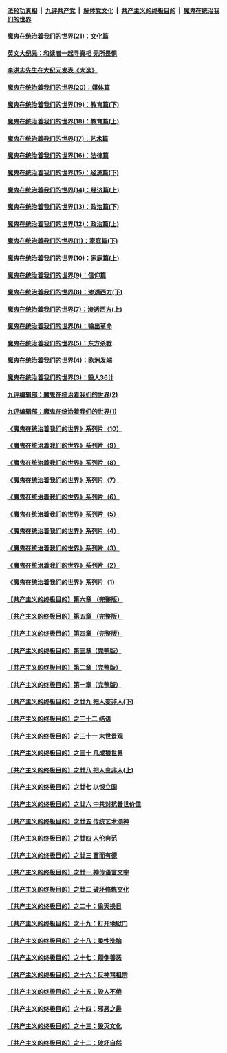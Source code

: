 ####  [法轮功真相](../../../../basic/blob/master/README.md?t=12290202) &nbsp;|&nbsp; [九评共产党](../../../../9ping.md/blob/master/README.md?t=12290202) &nbsp;|&nbsp; [解体党文化](../../../../jtdwh.md/blob/master/README.md?t=12290202)  &nbsp;|&nbsp; [共产主义的终极目的](../../../../gczydzjmd.md/blob/master/README.md?t=12290202) &nbsp;|&nbsp; [魔鬼在统治我们的世界](../../../../mgztzwmdsj.md/blob/master/README.md?t=12290202) 

#### [魔鬼在统治着我们的世界(21)：文化篇](../pages/nsc422/n10597706.md?t=12290202) 

#### [英文大纪元：和读者一起寻真相 无所畏惧](../pages/nsc422/n12542027.md?t=12290202) 

#### [李洪志先生在大纪元发表《大选》](../pages/nsc422/n12534746.md?t=12290202) 

#### [魔鬼在统治着我们的世界(20)：媒体篇](../pages/nsc422/n10586579.md?t=12290202) 

#### [魔鬼在统治着我们的世界(19)：教育篇(下)](../pages/nsc422/n10564808.md?t=12290202) 

#### [魔鬼在统治着我们的世界(18)：教育篇(上)](../pages/nsc422/n10526970.md?t=12290202) 

#### [魔鬼在统治着我们的世界(17)：艺术篇](../pages/nsc422/n10499093.md?t=12290202) 

#### [魔鬼在统治着我们的世界(16)：法律篇](../pages/nsc422/n10485969.md?t=12290202) 

#### [魔鬼在统治着我们的世界(15)：经济篇(下)](../pages/nsc422/n10469975.md?t=12290202) 

#### [魔鬼在统治着我们的世界(14)：经济篇(上)](../pages/nsc422/n10457370.md?t=12290202) 

#### [魔鬼在统治着我们的世界(13)：政治篇(下)](../pages/nsc422/n10448270.md?t=12290202) 

#### [魔鬼在统治着我们的世界(12)：政治篇(上)](../pages/nsc422/n10444576.md?t=12290202) 

#### [魔鬼在统治着我们的世界(11)：家庭篇(下)](../pages/nsc422/n10440961.md?t=12290202) 

#### [魔鬼在统治着我们的世界(10)：家庭篇(上)](../pages/nsc422/n10435448.md?t=12290202) 

#### [魔鬼在统治着我们的世界(9)：信仰篇](../pages/nsc422/n10432159.md?t=12290202) 

#### [魔鬼在统治着我们的世界(8)：渗透西方(下)](../pages/nsc422/n10429603.md?t=12290202) 

#### [魔鬼在统治着我们的世界(7)：渗透西方(上)](../pages/nsc422/n10426013.md?t=12290202) 

#### [魔鬼在统治着我们的世界(6)：输出革命](../pages/nsc422/n10421536.md?t=12290202) 

#### [魔鬼在统治着我们的世界(5)：东方杀戮](../pages/nsc422/n10417707.md?t=12290202) 

#### [魔鬼在统治着我们的世界(4)：欧洲发端](../pages/nsc422/n10414890.md?t=12290202) 

#### [魔鬼在统治着我们的世界(3)：毁人36计](../pages/nsc422/n10411583.md?t=12290202) 

#### [九评编辑部：魔鬼在统治着我们的世界(2)](../pages/nsc422/n10410036.md?t=12290202) 

#### [九评编辑部：魔鬼在统治着我们的世界(1)](../pages/nsc422/n10406825.md?t=12290202) 

#### [《魔鬼在统治着我们的世界》系列片（10）](../pages/nsc422/n12292670.md?t=12290202) 

#### [《魔鬼在统治着我们的世界》系列片（9）](../pages/nsc422/n12290859.md?t=12290202) 

#### [《魔鬼在统治着我们的世界》系列片（8）](../pages/nsc422/n12287445.md?t=12290202) 

#### [《魔鬼在统治着我们的世界》系列片（7）](../pages/nsc422/n12283425.md?t=12290202) 

#### [《魔鬼在统治着我们的世界》系列片（6）](../pages/nsc422/n12282314.md?t=12290202) 

#### [《魔鬼在统治着我们的世界》系列片（5）](../pages/nsc422/n12281419.md?t=12290202) 

#### [《魔鬼在统治着我们的世界》系列片（4）](../pages/nsc422/n12274024.md?t=12290202) 

#### [《魔鬼在统治着我们的世界》系列片（3）](../pages/nsc422/n12271322.md?t=12290202) 

#### [《魔鬼在统治着我们的世界》系列片（2）](../pages/nsc422/n12269049.md?t=12290202) 

#### [《魔鬼在统治着我们的世界》系列片（1）](../pages/nsc422/n12267575.md?t=12290202) 

#### [【共产主义的终极目的】第六章 （完整版）](../pages/nsc422/n11428913.md?t=12290202) 

#### [【共产主义的终极目的】第五章 （完整版）](../pages/nsc422/n11428912.md?t=12290202) 

#### [【共产主义的终极目的】第四章 （完整版）](../pages/nsc422/n11428907.md?t=12290202) 

#### [【共产主义的终极目的】第三章（完整版）](../pages/nsc422/n11428848.md?t=12290202) 

#### [【共产主义的终极目的】第二章（完整版）](../pages/nsc422/n11428831.md?t=12290202) 

#### [【共产主义的终极目的】第一章（完整版）](../pages/nsc422/n11417651.md?t=12290202) 

#### [【共产主义的终极目的】之廿九 把人变非人(下)](../pages/nsc422/n11344140.md?t=12290202) 

#### [【共产主义的终极目的】之三十二 结语](../pages/nsc422/n11360535.md?t=12290202) 

#### [【共产主义的终极目的】之三十一 末世景观](../pages/nsc422/n11351129.md?t=12290202) 

#### [【共产主义的终极目的】之三十 几成狼世界](../pages/nsc422/n11348280.md?t=12290202) 

#### [【共产主义的终极目的】之廿八 把人变非人(上)](../pages/nsc422/n11340492.md?t=12290202) 

#### [【共产主义的终极目的】之廿七 以恨立国](../pages/nsc422/n11336944.md?t=12290202) 

#### [【共产主义的终极目的】之廿六 中共对抗普世价值](../pages/nsc422/n11324785.md?t=12290202) 

#### [【共产主义的终极目的】之廿五 传统艺术颂神](../pages/nsc422/n11296396.md?t=12290202) 

#### [【共产主义的终极目的】之廿四 人伦典范](../pages/nsc422/n11296397.md?t=12290202) 

#### [【共产主义的终极目的】之廿三 富而有德](../pages/nsc422/n11283598.md?t=12290202) 

#### [【共产主义的终极目的】之廿一 神传语言文字](../pages/nsc422/n11263265.md?t=12290202) 

#### [【共产主义的终极目的】之廿二 破坏修炼文化](../pages/nsc422/n11245728.md?t=12290202) 

#### [【共产主义的终极目的】之二十：偷天换日](../pages/nsc422/n11238846.md?t=12290202) 

#### [【共产主义的终极目的】之十九：打开地狱门](../pages/nsc422/n11206376.md?t=12290202) 

#### [【共产主义的终极目的】之十八：柔性洗脑](../pages/nsc422/n11199994.md?t=12290202) 

#### [【共产主义的终极目的】之十七：颠倒善恶](../pages/nsc422/n11179782.md?t=12290202) 

#### [【共产主义的终极目的】之十六：反神骂祖宗](../pages/nsc422/n11166798.md?t=12290202) 

#### [【共产主义的终极目的】之十五：毁人不倦](../pages/nsc422/n11166792.md?t=12290202) 

#### [【共产主义的终极目的】之十四：邪恶之最](../pages/nsc422/n11150249.md?t=12290202) 

#### [【共产主义的终极目的】之十三：毁灭文化](../pages/nsc422/n11135227.md?t=12290202) 

#### [【共产主义的终极目的】之十二：破坏自然](../pages/nsc422/n11135214.md?t=12290202) 

